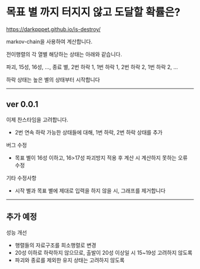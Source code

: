 # 목표 별 까지 터지지 않고 도달할 확률은?

https://darkpppet.github.io/is-destroy/

markov-chain을 사용하여 계산합니다.

전이행렬의 각 열별 해당하는 상태는 아래와 같습니다.

파괴, 15성, 16성, ..., 종료 별, 2번 하락 1, 1번 하락 1, 2번 하락 2, 1번 하락 2, ...

하락 상태는 높은 별의 상태부터 시작합니다 

---

## ver 0.0.1

이제 찬스타임을 고려합니다.
 * 2번 연속 하락 가능한 상태들에 대해, 1번 하락, 2번 하락 상태를 추가

버그 수정
 * 목표 별이 16성 이하고, 16>17성 파괴방지 적용 후 계산 시 계산하지 못하는 오류 수정

기타 수정사항
 * 시작 별과 목표 별에 제대로 입력을 하지 않을 시, 그래프를 제거합니다

---

## 추가 예정

성능 개선
 * 행렬들의 자료구조를 희소행렬로 변경
 * 20성 이하로 하락하지 않으므로, 출발이 20성 이상일 시 15~19성 고려하지 않도록
 * 파괴와 종료를 제외한 유지 상태는 고려하지 않도록
